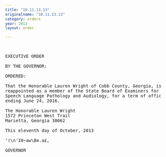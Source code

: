 ```yaml
---
title: "10.11.13.13"
originalname: "10.11.13.13"
category: orders
year: 2013
layout: order

---
```

<pre>
 

EXECUTIVE ORDER

BY THE GOVERNOR:

ORDERED:

That the Honorable Lauren Wright of Cobb County, Georgia, is
reappointed as a member of the State Board of Examiners for
Speech Language Pathology and Audiology, for a term of office
ending June 24, 2016.

The Honorable Lauren Wright
1572 Princeton West Trail
Marietta, Georgia 30062

This eleventh day of October, 2013

‘(\n'I0~aw\Be.a£,

GOVERNOR

</pre>
